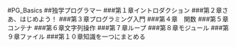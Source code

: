 
#PG_Basics 
##独学プログラマー
###第１章イントロダクション
###第２章さあ、はじめよう！
###第３章プログラミング入門
###第４章　関数
###第５章　コンテナ
###第６章文字列操作
###第７章ループ
###第８章モジュール
###第９章ファイル
###第１０章知識を一つにまとめる
